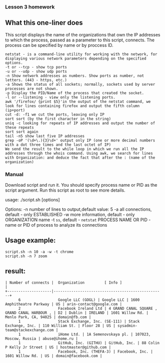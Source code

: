 ### Lesson 3 homework

## What this one-liner does
This script displays the name of the organizations that own the IP addresses to which the process, passed as a parameter to this script, connects. The process can be specified by name or by proccess ID.
```
netstat - is a command-line utility for working with the network, for displaying various network parameters depending on the specified options.
-t or --tcp - show tcp ports
-u or --udp - show udp ports
-n Show network addresses as numbers. Show ports as number, not letters. (443 - https, etc.)
-a Shows the status of all sockets; normally, sockets used by server processes are not shown.
-p Display the PID/Name of the process that created the socket.
-l or --listening - view only the listening ports.
awk '/firefox/ {print $5}'in the output of the netstat command, we look for lines containing firefox and output the fifth column (ip+port)
cut -d: -f1 we cut the ports, leaving only IP
sort sort (by the first character in the string)
uniq -c looking for repeats of IP addresses and output the number of these repeats
sort sort again
tail -n5 show last five IP addresses
grep -oP '(\d+\.){3}\d+' output only IP (one or more decimal numbers with a dot three times and the last octet of IP)
We send the result to the while loop in which we run all the IP addresses through the whois command. Using awk, we search for lines with Organization: and deduce the fact that after the : (name of the organization)
```

### Manual
Download script and run it. You should specify process name or PID as the script argument. Run this script as root to see more details.

usage:
./script.sh [options] <process>

Options:
-n  <number>          number of lines to output,default value: 5
-a                    all connections, default - only ESTABLISHED
-w                    more information, default - only ORGANIZATION name
-t                    `ss`, default - `netstat`
<process>             PROCESS NAME OR PID - name or PID of process to analyze its connections


## Usage example:

```
script.sh -n 10 -a -w -t chrome
script.sh -n 7 zoom
```
## result:
```
| Number of connects |  Organization         [ Info ]                  | 
+--------------------|--------------------------------------------------+
      6                 Google LLC (GOGL) | Google LLC | 1600 Amphitheatre Parkway | US | arin-contact@google.com |
      2                 Facebook Ireland Ltd | 4 GRAND CANAL SQUARE , GRAND CANAL HARBOUR , | D2 | Dublin | IRELAND | 1601 Willow Rd. | Menlo Park, CA, 94025 | domain@fb.com |
      1                 Stack Exchange, Inc. (SE-111) | Stack Exchange, Inc. | 110 William St. | Floor 28 | US | sysadmin-team@stackexchange.com |
      1                 iHome Ltd. | 1A Semenovskaya pl. | 107023, Moscow, Russia | abuse@ihome.ru |
      1                 GitHub, Inc. (GITHU) | GitHub, Inc. | 88 Colin P Kelly Jr Street | US | hostmaster@github.com |
      1                 Facebook, Inc. (THEFA-3) | Facebook, Inc. | 1601 Willow Rd. | US | domain@facebook.com |

```